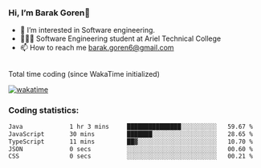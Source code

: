###  Hi, I’m Barak Goren👋
- 👀 I’m interested in Software engineering.
- 👨🏼‍🎓 Software Engineering student at Ariel Technical College
- 📫 How to reach me barak.goren6@gmail.com
##
Total time coding (since WakaTime initialized)

[![wakatime](https://wakatime.com/badge/user/5cc5ec80-a806-4ca2-a704-db29274e48cd.svg)](https://wakatime.com/@5cc5ec80-a806-4ca2-a704-db29274e48cd)

   
### Coding statistics:

<!--START_SECTION:waka-->

```txt
Java             1 hr 3 mins     ███████████████░░░░░░░░░░   59.67 %
JavaScript       30 mins         ███████░░░░░░░░░░░░░░░░░░   28.65 %
TypeScript       11 mins         ██▓░░░░░░░░░░░░░░░░░░░░░░   10.70 %
JSON             0 secs          ░░░░░░░░░░░░░░░░░░░░░░░░░   00.60 %
CSS              0 secs          ░░░░░░░░░░░░░░░░░░░░░░░░░   00.21 %
```

<!--END_SECTION:waka-->

<!---
barakgoren/barakgoren is a ✨ special ✨ repository because its `README.md` (this file) appears on your GitHub profile.
You can click the Preview link to take a look at your changes.
--->
